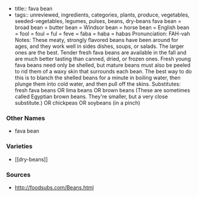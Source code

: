 - title:: fava bean
- tags:: unreviewed, ingredients, categories, plants, produce, vegetables, seeded-vegetables, legumes, pulses, beans, dry-beans
fava bean = broad bean = butter bean = Windsor bean = horse bean = English bean = fool = foul = ful = feve = faba = haba = habas Pronunciation: FAH-vah Notes: These meaty, strongly flavored beans have been around for ages, and they work well in sides dishes, soups, or salads. The larger ones are the best. Tender fresh fava beans are available in the fall and are much better tasting than canned, dried, or frozen ones. Fresh young fava beans need only be shelled, but mature beans must also be peeled to rid them of a waxy skin that surrounds each bean. The best way to do this is to blanch the shelled beans for a minute in boiling water, then plunge them into cold water, and then pull off the skins. Substitutes: fresh fava beans OR lima beans OR brown beans (These are sometimes called Egyptian brown beans. They're smaller, but a very close substitute.) OR chickpeas OR soybeans (in a pinch)

### Other Names

* fava bean

### Varieties

* [[dry-beans]]

### Sources
* http://foodsubs.com/Beans.html
